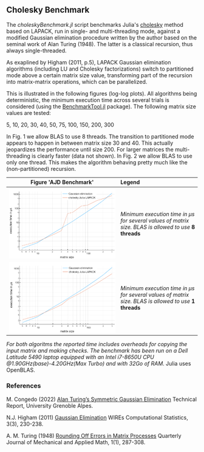 ## Cholesky Benchmark

The *choleskyBenchmark.jl* script benchmarks Julia's
[cholesky](https://docs.julialang.org/en/v1/stdlib/LinearAlgebra/#LinearAlgebra.cholesky)
method based on LAPACK, run in single- and multi-threading mode, against a modified Gaussian elimination
procedure written by the author based on the seminal work of Alan Turing (1948). The latter is a classical recursion, thus always single-threaded.

As exaplined by Higham (2011, p.5), LAPACK Gaussian elimination algorithms
(including LU and Cholesky factorizations) switch to partitioned mode
above a certain matrix size value, transforming part of the recursion
into matrix-matrix operations, which can be parallelized.

This is illustrated in the following figures (log-log plots).
All algorithms being deterministic, the minimum execution time
across several trials is considered (using the
[BenchmarkTool.jl](https://github.com/JuliaCI/BenchmarkTools.jl) package).
The following matrix size values are tested:

5, 10, 20, 30, 40, 50, 75, 100, 150, 200, 300

In Fig. 1 we allow BLAS to use 8 threads.
The transition to partitioned mode appears to happen in between matrix size 30 and 40.
This actually jeopardizes the performance until size 200.
For larger matrices the multi-threading is clearly faster (data not shown).
In Fig. 2 we allow BLAS to use only one thread. This makes the algorithm
behaving pretty much like the (non-partitioned) recursion.

| Figure 'AJD Benchmark'  |  Legend                |
|:-----------------------:|:-----------------------|
| ![](Figure1.png) | *Minimum execution time in μs for several values of matrix size. BLAS is allowed to use* **8 threads** |
| ![](Figure2.png) | *Minimum execution time in μs for several values of matrix size. BLAS is allowed to use* **1 threads**  |

*For both algoritms the reported time includes overheads for copying the input matrix and making checks. The benchmark has been run on a Dell Latitude 5490 laptop equipped with an Intel i7-8650U CPU @1.90GHz(base)-4.20GHz(Max Turbo) and with 32Go of RAM*. Julia uses OpenBLAS.


### References

M. Congedo (2022) 
[Alan Turing’s Symmetric Gaussian Elimination](https://hal.archives-ouvertes.fr/hal-03660449/document) 
Technical Report, University Grenoble Alpes.

N.J. Higham (2011)
[Gaussian Elimination](http://eprints.maths.manchester.ac.uk/1579/1/lu5a.pdf)
WIREs Computational Statistics, 3(3), 230-238.

A. M. Turing (1948)
[Rounding Off Errors in Matrix Processes](shorturl.at/imGVX)
Quarterly Journal of Mechanical and Applied Math, 1(1), 287-308.
